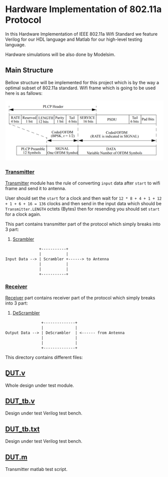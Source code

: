 # Hardware Implementation of 802.11a Protocol
In this Hardware Implementation of IEEE 802.11a Wifi Standard we feature Verilog for our HDL language and Matlab for our high-level testing language.

Hardware simulations will be also done by Modelsim.


## Main Structure
Bellow structure will be implemented for this project which is by the way a optimal subset of 802.11a standard.
Wifi frame which is going to be used here is as fallows:

<img src="https://github.com/sadrasabouri/802.11a/blob/master/OtherFiles/WifiFrames.PNG">


### [Transmitter](https://github.com/sadrasabouri/802.11a/tree/master/Hardware/Transmitter)
[Transmitter](https://github.com/sadrasabouri/802.11a/tree/master/Hardware/Transmitter/Transmitter.v) module has the rule of converting `input` data after `start` to wifi frame and send it to antenna.

User should set the `start` for a clock and then wait for `12 * 8 + 4 + 1 + 12 + 1 + 6 + 16 = 136` clocks and then send in the input data which should be `Transmitter.LENGTH` octets (Bytes) then for resending you should set `start` for a clock again.

This part contains transmitter part of the protocol which simply breaks into 3 part:

1. [Scrambler](https://github.com/sadrasabouri/802.11a/tree/master/Hardware/Transmitter/Scrambler)

```
               +-----------+
               |           |
Input Data --> | Scrambler +------> to Antenna
               |           |
               |           |
               +-----------+
```

### [Receiver](https://github.com/sadrasabouri/802.11a/tree/master/Hardware/Receiver)
[Receiver](https://github.com/sadrasabouri/802.11a/tree/master/Hardware/Receiver/Receiver.v) part contains receiver part of the protocol which simply breaks into 3 part:

1. [DeScrambler](https://github.com/sadrasabouri/802.11a/tree/master/Hardware/Transmitter/DeScrambler)

```
                +--------------+ 
                |              |
Output Data --> | DeScrambler  | <------ from Antenna
                |              |
                |              |
                +--------------+
```


This directory contains different files:

## [ِDUT.v](https://github.com/sadrasabouri/802.11a/tree/master/Hardware/DUT.v)
Whole design under test module.

## [DUT_tb.v](https://github.com/sadrasabouri/802.11a/tree/master/Hardware/DUT_tb.v)
Design under test Verilog test bench.

## [DUT_tb.txt](https://github.com/sadrasabouri/802.11a/tree/master/Hardware/DUT_tb.txt)
Design under test Verilog test bench.

## [DUT.m](https://github.com/sadrasabouri/802.11a/tree/master/Hardware/Transmitter/Transmitter.m)
Transmitter matlab test script.
